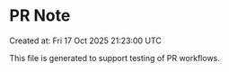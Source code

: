 # PR Note

Created at: Fri 17 Oct 2025 21:23:00 UTC

This file is generated to support testing of PR workflows.
